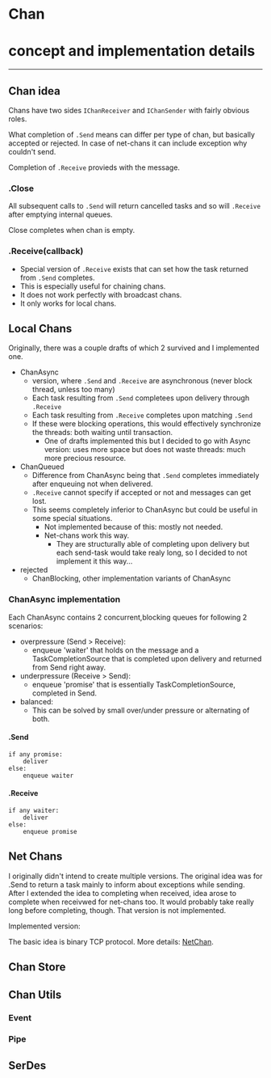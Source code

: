 Chan
====
# concept and implementation details
-----

## Chan idea
Chans have two sides `IChanReceiver` and `IChanSender` with fairly obvious roles.

What completion of `.Send` means can differ per type of chan, but basically accepted or rejected. In case of net-chans it can include exception why couldn't send.

Completion of `.Receive` provieds with the message.

### .Close
All subsequent calls to `.Send` will return cancelled tasks and so will `.Receive` after emptying internal queues.

Close completes when chan is empty.

### .Receive(callback)
- Special version of `.Receive` exists that can set how the task returned from `.Send` completes.
- This is especially useful for chaining chans.
- It does not work perfectly with broadcast chans.
- It only works for local chans.

## Local Chans
Originally, there was a couple drafts of which 2 survived and I implemented one.
- ChanAsync
    - version, where `.Send` and `.Receive` are asynchronous (never block thread, unless too many)
    - Each task resulting from `.Send` completees upon delivery through `.Receive`
    - Each task resulting from `.Receive` completes upon matching `.Send`
    - If these were blocking operations, this would effectively synchronize the threads: both waiting until transaction.
        - One of drafts implemented this but I decided to go with Async version: uses more space but does not waste threads: much more precious resource.
- ChanQueued
    - Difference from ChanAsync being that `.Send` completes immediately after enqueuing not when delivered.
    - `.Receive` cannot specify if accepted or not and messages can get lost.
    - This seems completely inferior to ChanAsync but could be useful in some special situations.
        - Not implemented because of this: mostly not needed.
        - Net-chans work this way.
            - They are structurally able of completing upon delivery but each send-task would take realy long, so I decided to not implement it this way...
- rejected
    - ChanBlocking, other implementation variants of ChanAsync

### ChanAsync implementation

Each ChanAsync contains 2 concurrent,blocking queues for following 2 scenarios:
- overpressure (Send > Receive):
    - enqueue 'waiter' that holds on the message and a TaskCompletionSource that is completed upon delivery and returned from Send right away.
- underpressure (Receive > Send):
    - enqueue 'promise' that is essentially TaskCompletionSource, completed in Send.
- balanced:
    - This can be solved by small over/under pressure or alternating of both.

#### .Send
    if any promise:
        deliver
    else:
        enqueue waiter
#### .Receive
    if any waiter:
        deliver
    else:
        enqueue promise


## Net Chans
I originally didn't intend to create multiple versions. The original idea was for .Send to return a task mainly to inform about exceptions while sending. After I extended the idea to completing when received, idea arose to complete when receivwed for net-chans too. It would probably take really long before completing, though. That version is not implemented.

Implemented version:

The basic idea is binary TCP protocol. More details: [NetChan](NetChan).


## Chan Store


## Chan Utils

### Event

### Pipe


## SerDes




















































